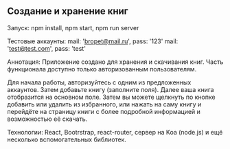 ## Создание и хранение книг

Запуск: npm install, npm start, npm run server

Тестовые аккаунты: 
   mail: 'bropet@mail.ru', pass: '123'
   mail: 'test@test.com', pass: 'test'

Аннотация:
  Приложение создано для хранения и скачивания книг. Часть функционала доступно только авторизованным пользователям.

  Для начала работы, авторизуйтесь с одним из предложенных аккаунтов.
  Затем добавьте книгу (заполните поля). Далее ваша книга отобразится на основном поле.
  Затем вы можете щелкнуть по кнопке добавить или удалить из избранного, или нажать на саму книгу и перейдёте на страницу книги с более подробной информацией и возможностью её скачать.

Технологии: React, Bootrstrap, react-router, сервер на Koa (node.js) и ещё несколько вспомогательных библиотек.
